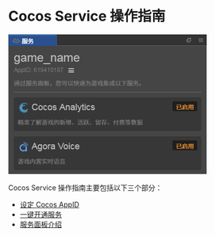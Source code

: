 # Cocos Service 操作指南

![](image/service.png)

Cocos Service 操作指南主要包括以下三个部分：

- [设定 Cocos AppID](setting-cocos-appid.md)
- [一键开通服务](oneclick-provisioning.md)
- [服务面板介绍](about-service-panel.md)
